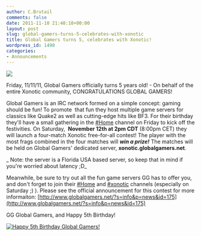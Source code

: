 ```yaml
---
author: C.Brutail
comments: false
date: 2011-11-10 21:48:18+00:00
layout: post
slug: global-gamers-turns-5-celebrates-with-xonotic
title: Global Gamers turns 5, celebrates with Xonotic!
wordpress_id: 1498
categories:
- Announcements
---
```


[![](http://www.xonotic.org/m/uploads/2011/11/gg-logo.jpg)](http://www.globalgamers.net)

Friday, 11/11/11, Global Gamers officially turns 5 years old! - On behalf of the entire Xonotic community, CONGRATULATIONS GLOBAL GAMERS!

Global Gamers is an IRC network formed on a simple concept: gaming  should be fun! To promote  that fun they host multiple game servers for  classics like Quake2 as well as cutting-edge hits like BF3. For their birthday they'll have a small gathering in the [#Home](irc://irc.globalgamers.net/Home) channel on Friday to kick off the festivities. On Saturday,  **November 12th at 2pm CDT** (8:00pm CET) they will launch a four-match Xonotic free-for-all contest! The player with the most frags combined in the four matches will **_win a prize!_** The matches will be held on Global Gamers' dedicated server, **xonotic.globalgamers.net**.

_ Note: the server is a Florida USA based server, so keep that in mind if you're worried about latency ;D_

Meanwhile, be sure to try out all the fun game servers GG has to offer you, and don't forget to join their [#Home](irc://irc.globalgamers.net/Home) and [#xonotic](irc://irc.globalgamers.net/xonotic) channels (especially on Saturday ;) ). Please see the official announcement for this contest for more informaiton: [http://www.globalgamers.net/?s=info&p=news&id=175](http://www.globalgamers.net/?s=info&p=news&id=175)

GG Global Gamers, and Happy 5th Birthday!

[![Happy 5th Birthday Global Gamers!](http://www.xonotic.org/m/uploads/2011/11/xonotic000467-1024x819.jpg)](http://www.xonotic.org/2011/11/global-gamers-turns-5-celebrates-with-xonotic/xonotic000467/)

